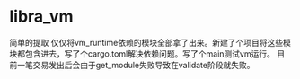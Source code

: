 # libra_vm
简单的提取
仅仅将vm_runtime依赖的模块全部拿了出来。新建了个项目将这些模块都包含进去，写了个cargo.toml解决依赖问题。写了个main测试vm运行。
目前一笔交易发出后会由于get_module失败导致在validate阶段就失败。
